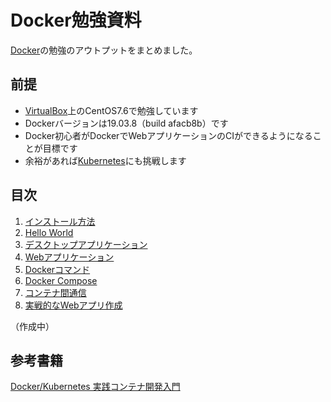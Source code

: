 # Docker勉強資料
[Docker](https://www.docker.com/)の勉強のアウトプットをまとめました。

## 前提
- [VirtualBox](https://www.virtualbox.org/)上のCentOS7.6で勉強しています
- Dockerバージョンは19.03.8（build afacb8b）です
- Docker初心者がDockerでWebアプリケーションのCIができるようになることが目標です
- 余裕があれば[Kubernetes](https://kubernetes.io/)にも挑戦します

## 目次
1. [インストール方法](https://github.com/JuvenileTalk9/Docker/blob/main/01_%E3%82%A4%E3%83%B3%E3%82%B9%E3%83%88%E3%83%BC%E3%83%AB%E6%96%B9%E6%B3%95/%E3%82%A4%E3%83%B3%E3%82%B9%E3%83%88%E3%83%BC%E3%83%AB%E6%96%B9%E6%B3%95.md)
2. [Hello World](https://github.com/JuvenileTalk9/Docker/blob/main/02_Helllo_World/Hello_World.md)
3. [デスクトップアプリケーション](https://github.com/JuvenileTalk9/Docker/blob/main/03_%E3%83%87%E3%82%B9%E3%82%AF%E3%83%88%E3%83%83%E3%83%97%E3%82%A2%E3%83%97%E3%83%AA%E3%82%B1%E3%83%BC%E3%82%B7%E3%83%A7%E3%83%B3/%E3%83%87%E3%82%B9%E3%82%AF%E3%83%88%E3%83%83%E3%83%97%E3%82%A2%E3%83%97%E3%83%AA%E3%82%B1%E3%83%BC%E3%82%B7%E3%83%A7%E3%83%B3.md)
4. [Webアプリケーション](https://github.com/JuvenileTalk9/Docker/blob/main/04_Web%E3%82%A2%E3%83%97%E3%83%AA%E3%82%B1%E3%83%BC%E3%82%B7%E3%83%A7%E3%83%B3/Web%E3%82%A2%E3%83%97%E3%83%AA%E3%82%B1%E3%83%BC%E3%82%B7%E3%83%A7%E3%83%B3.md)
5. [Dockerコマンド](https://github.com/JuvenileTalk9/Docker/blob/main/05_Docker%E3%82%B3%E3%83%9E%E3%83%B3%E3%83%89/Docker%E3%82%B3%E3%83%9E%E3%83%B3%E3%83%89.md)
6. [Docker Compose](https://github.com/JuvenileTalk9/Docker/blob/main/06_Docker_Compose/06_Docker_Compose.md)
7. [コンテナ間通信](https://github.com/JuvenileTalk9/Docker/blob/main/07_%E3%82%B3%E3%83%B3%E3%83%86%E3%83%8A%E9%96%93%E9%80%9A%E4%BF%A1/%E3%82%B3%E3%83%B3%E3%83%86%E3%83%8A%E9%96%93%E9%80%9A%E4%BF%A1.md)
8. [実戦的なWebアプリ作成]()

（作成中）


## 参考書籍
[Docker/Kubernetes 実践コンテナ開発入門](https://gihyo.jp/book/2018/978-4-297-10033-9)